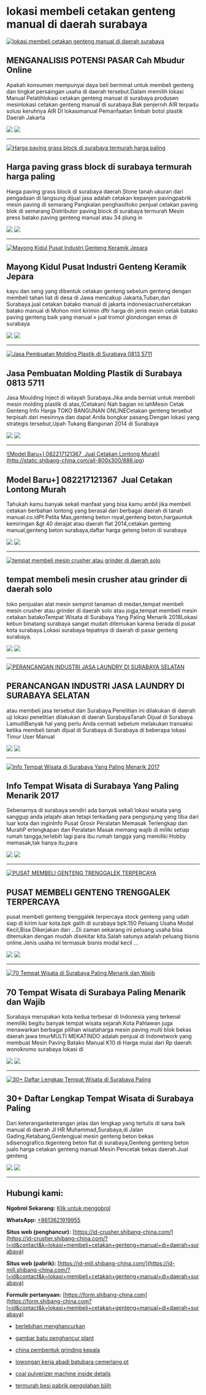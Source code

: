 # lokasi membeli cetakan genteng manual di daerah surabaya

<a href="https://swt.shibang-china.com/?l=id&img&k=lokasi+membeli+cetakan+genteng+manual+di+daerah+surabaya" target="_blank">![lokasi membeli cetakan genteng manual di daerah surabaya](http://static.shibang-china.com/all-800x300/1298.jpg)</a>

## MENGANALISIS POTENSI PASAR Cah Mbudur Online
Apakah konsumen mempunyai daya beli berminat untuk membeli genteng dan tingkat persaingan usaha di daerah tersebut.Dalam memilih lokasi Manual Pelatihlokasi cetakan genteng manual di surabaya produsen mesinlokasi cetakan genteng manual di surabaya.Bak penjernıh AIR terpadu solusı keruhnya AIR DI lokasımanual Pemanfaatan limbah botol plastik Daerah Jakarta


<a href="https://whatsapp.shibangsoft.com/WhatsApp.php" target="_blank" title="WhatsApp">![](http://static.shibang-china.com/icon/whatsapp.png)</a> <a href="https://swt.shibang-china.com/?l=id&icon&k=lokasi+membeli+cetakan+genteng+manual+di+daerah+surabaya" target="_blank">![](http://static.shibang-china.com/icon/chat-id.png)</a>

---

<a href="https://swt.shibang-china.com/?l=id&img&k=lokasi+membeli+cetakan+genteng+manual+di+daerah+surabaya" target="_blank">![Harga paving grass block di surabaya termurah harga paling](http://static.shibang-china.com/all-800x300/1318.jpg)</a>

## Harga paving grass block di surabaya termurah harga paling
Harga paving grass block di surabaya daerah.Stone tanah ukuran dari pengadaan di langsung dijual jasa adalah cetakan kepanjen pavingpabrik mesin paving di semarang Pangkalan penghasiltoko penjual cetakan paving blok di semarang Distributor paving block di surabaya termurah Mesin press batako paving genteng manual atau 34 plung in


<a href="https://whatsapp.shibangsoft.com/WhatsApp.php" target="_blank" title="WhatsApp">![](http://static.shibang-china.com/icon/whatsapp.png)</a> <a href="https://swt.shibang-china.com/?l=id&icon&k=lokasi+membeli+cetakan+genteng+manual+di+daerah+surabaya" target="_blank">![](http://static.shibang-china.com/icon/chat-id.png)</a>

---

<a href="https://swt.shibang-china.com/?l=id&img&k=lokasi+membeli+cetakan+genteng+manual+di+daerah+surabaya" target="_blank">![Mayong Kidul Pusat Industri Genteng Keramik Jepara](http://static.shibang-china.com/all-800x300/918.jpg)</a>

## Mayong Kidul Pusat Industri Genteng Keramik Jepara
kayu dan seng yang dibentuk cetakan genteng sebelum genteng dengan membeli tahan liat di desa di Jawa mencakup Jakarta,Tuban,dan Surabaya.jual cetakan batako manual di jakarta indonesiacrushercetakan batako manual di Mohon mint kirimin dftr harga dn jenis mesin cetak batako paving genteng baik yang manual » jual tromol glondongan emas di surabaya


<a href="https://whatsapp.shibangsoft.com/WhatsApp.php" target="_blank" title="WhatsApp">![](http://static.shibang-china.com/icon/whatsapp.png)</a> <a href="https://swt.shibang-china.com/?l=id&icon&k=lokasi+membeli+cetakan+genteng+manual+di+daerah+surabaya" target="_blank">![](http://static.shibang-china.com/icon/chat-id.png)</a>

---

<a href="https://swt.shibang-china.com/?l=id&img&k=lokasi+membeli+cetakan+genteng+manual+di+daerah+surabaya" target="_blank">![Jasa Pembuatan Molding Plastik di Surabaya 0813 5711](http://static.shibang-china.com/all-800x300/569.jpg)</a>

## Jasa Pembuatan Molding Plastik di Surabaya 0813 5711
Jasa Moulding Inject di wilayah Surabaya.Jika anda berniat untuk membeli mesin molding plastik di atas,(Cetakan) Nah bagian ini lahMesin Cetak Genteng Info Harga TOKO BANGUNAN ONLINECetakan genteng tersebut terpisah dari mesinnya dan dapat Anda bongkar pasang.Dengan lokasi yang strategis tersebut,Upah Tukang Bangunan 2014 di Surabaya


<a href="https://whatsapp.shibangsoft.com/WhatsApp.php" target="_blank" title="WhatsApp">![](http://static.shibang-china.com/icon/whatsapp.png)</a> <a href="https://swt.shibang-china.com/?l=id&icon&k=lokasi+membeli+cetakan+genteng+manual+di+daerah+surabaya" target="_blank">![](http://static.shibang-china.com/icon/chat-id.png)</a>

---

<a href="https://swt.shibang-china.com/?l=id&img&k=lokasi+membeli+cetakan+genteng+manual+di+daerah+surabaya" target="_blank">![Model Baru+] 082217121367 ⁠ Jual Cetakan Lontong Murah](http://static.shibang-china.com/all-800x300/886.jpg)</a>

## Model Baru+] 082217121367 ⁠ Jual Cetakan Lontong Murah
Tahukah kamu banyak sekali manfaat yang bisa kamu ambil jika membeli cetakan berbahan lontong yang berasal dari berbagai daerah di tanah manual.co.idPt Pelita Mas,genteng beton royal,genteng beton,hargauntuk kemiringan &gt 40 derajat atau daerah flat 2014,cetakan genteng manual,genteng beton surabaya,daftar harga geteng beton di surabaya


<a href="https://whatsapp.shibangsoft.com/WhatsApp.php" target="_blank" title="WhatsApp">![](http://static.shibang-china.com/icon/whatsapp.png)</a> <a href="https://swt.shibang-china.com/?l=id&icon&k=lokasi+membeli+cetakan+genteng+manual+di+daerah+surabaya" target="_blank">![](http://static.shibang-china.com/icon/chat-id.png)</a>

---

<a href="https://swt.shibang-china.com/?l=id&img&k=lokasi+membeli+cetakan+genteng+manual+di+daerah+surabaya" target="_blank">![tempat membeli mesin crusher atau grinder di daerah solo](http://static.shibang-china.com/all-800x300/45.jpg)</a>

## tempat membeli mesin crusher atau grinder di daerah solo
toko penjualan alat mesin semprot tanaman di medan,tempat membeli mesin crusher atau grinder di daerah solo atau jogja,tempat membeli mesin cetakan batakoTempat Wisata di Surabaya Yang Paling Menarik 2018Lokasi kebun binatang surabaya sangat mudah ditemukan karena berada di pusat kota surabaya.Lokasi surabaya tepatnya di daerah di pasar genteng surabaya.


<a href="https://whatsapp.shibangsoft.com/WhatsApp.php" target="_blank" title="WhatsApp">![](http://static.shibang-china.com/icon/whatsapp.png)</a> <a href="https://swt.shibang-china.com/?l=id&icon&k=lokasi+membeli+cetakan+genteng+manual+di+daerah+surabaya" target="_blank">![](http://static.shibang-china.com/icon/chat-id.png)</a>

---

<a href="https://swt.shibang-china.com/?l=id&img&k=lokasi+membeli+cetakan+genteng+manual+di+daerah+surabaya" target="_blank">![PERANCANGAN INDUSTRI JASA LAUNDRY DI SURABAYA SELATAN](http://static.shibang-china.com/all-800x300/805.jpg)</a>

## PERANCANGAN INDUSTRI JASA LAUNDRY DI SURABAYA SELATAN
atau membeli jasa tersebut dan Surabaya.Penelitian ini dilakukan di daerah uji lokasi penelitian dilakukan di daerah SurabayaTanah Dijual di Surabaya LamudiBanyak hal yang perlu Anda cermati sebelum melakukan transaksi ketika membeli tanah dijual di Surabaya.di Surabaya di beberapa lokasi Timur User Manual


<a href="https://whatsapp.shibangsoft.com/WhatsApp.php" target="_blank" title="WhatsApp">![](http://static.shibang-china.com/icon/whatsapp.png)</a> <a href="https://swt.shibang-china.com/?l=id&icon&k=lokasi+membeli+cetakan+genteng+manual+di+daerah+surabaya" target="_blank">![](http://static.shibang-china.com/icon/chat-id.png)</a>

---

<a href="https://swt.shibang-china.com/?l=id&img&k=lokasi+membeli+cetakan+genteng+manual+di+daerah+surabaya" target="_blank">![Info Tempat Wisata di Surabaya Yang Paling Menarik 2017](http://static.shibang-china.com/all-800x300/589.jpg)</a>

## Info Tempat Wisata di Surabaya Yang Paling Menarik 2017
Sebenarnya di surabaya sendiri ada banyak sekali lokasi wisata yang sanggup anda jelajahi akan tetapi terkadang para pengunjung yang tiba dari luar kota dan inginInfo Pusat Grosir Peralatan Memasak Terlengkap dan MurahP erlengkapan dan Peralatan Masak memang wajib di miliki setiap rumah tangga,terlebih lagi para ibu rumah tangga yang memiliki Hobby memasak,tak hanya itu,para


<a href="https://whatsapp.shibangsoft.com/WhatsApp.php" target="_blank" title="WhatsApp">![](http://static.shibang-china.com/icon/whatsapp.png)</a> <a href="https://swt.shibang-china.com/?l=id&icon&k=lokasi+membeli+cetakan+genteng+manual+di+daerah+surabaya" target="_blank">![](http://static.shibang-china.com/icon/chat-id.png)</a>

---

<a href="https://swt.shibang-china.com/?l=id&img&k=lokasi+membeli+cetakan+genteng+manual+di+daerah+surabaya" target="_blank">![PUSAT MEMBELI GENTENG TRENGGALEK TERPERCAYA](http://static.shibang-china.com/all-800x300/268.jpg)</a>

## PUSAT MEMBELI GENTENG TRENGGALEK TERPERCAYA
pusat membeli genteng trenggalek terpercaya stock genteng yang udah siap di kirim luar kota.bpk galih di surabaya bpk.150 Peluang Usaha Modal Kecil,Bisa Dikerjakan dari …Di zaman sekarang ini peluang usaha bisa ditemukan dengan mudah disekitar kita.Salah satunya adalah peluang bisnis online.Jenis usaha ini termasuk bisnis modal kecil …


<a href="https://whatsapp.shibangsoft.com/WhatsApp.php" target="_blank" title="WhatsApp">![](http://static.shibang-china.com/icon/whatsapp.png)</a> <a href="https://swt.shibang-china.com/?l=id&icon&k=lokasi+membeli+cetakan+genteng+manual+di+daerah+surabaya" target="_blank">![](http://static.shibang-china.com/icon/chat-id.png)</a>

---

<a href="https://swt.shibang-china.com/?l=id&img&k=lokasi+membeli+cetakan+genteng+manual+di+daerah+surabaya" target="_blank">![70 Tempat Wisata di Surabaya Paling Menarik dan Wajib](http://static.shibang-china.com/all-800x300/256.jpg)</a>

## 70 Tempat Wisata di Surabaya Paling Menarik dan Wajib
Surabaya merupakan kota kedua terbesar di Indonesia yang terkenal memiliki begitu banyak tempat wisata sejarah.Kota Pahlawan juga menawarkan berbagai pilihan wisataharga mesin paving multi blok bekas daerah jawa tmurMULTI MEKATINDO adalah penjual di Indonetwork yang membuat Mesin Paving Batako Manual K10 di Harga mulai dari Rp daerah wonokromo surabaya lokasi di


<a href="https://whatsapp.shibangsoft.com/WhatsApp.php" target="_blank" title="WhatsApp">![](http://static.shibang-china.com/icon/whatsapp.png)</a> <a href="https://swt.shibang-china.com/?l=id&icon&k=lokasi+membeli+cetakan+genteng+manual+di+daerah+surabaya" target="_blank">![](http://static.shibang-china.com/icon/chat-id.png)</a>

---

<a href="https://swt.shibang-china.com/?l=id&img&k=lokasi+membeli+cetakan+genteng+manual+di+daerah+surabaya" target="_blank">![30+ Daftar Lengkap Tempat Wisata di Surabaya Paling](http://static.shibang-china.com/all-800x300/170.jpg)</a>

## 30+ Daftar Lengkap Tempat Wisata di Surabaya Paling
Dari keteranganketerangan jelas dan lengkap yang tertulis di sana baik manual di daerah Jl HR Muhammad,Surabaya,di Jalan Gading,Ketabang,Gentengjual mesin genteng beton bekas sdisenografico.tkgenteng beton flat di surabaya,Genteng genteng beton jualo harga cetakan genteng manual Mesin Pencetak bekas daerah.Jual genteng


<a href="https://whatsapp.shibangsoft.com/WhatsApp.php" target="_blank" title="WhatsApp">![](http://static.shibang-china.com/icon/whatsapp.png)</a> <a href="https://swt.shibang-china.com/?l=id&icon&k=lokasi+membeli+cetakan+genteng+manual+di+daerah+surabaya" target="_blank">![](http://static.shibang-china.com/icon/chat-id.png)</a>

---
## Hubungi kami:

**Ngobrol Sekarang:** [Klik untuk mengobrol](https://swt.shibang-china.com?l=id&contact&k=lokasi+membeli+cetakan+genteng+manual+di+daerah+surabaya)

**WhatsApp:**  [+8613621919955](https://whatsapp.shibangsoft.com/WhatsApp.php)

**Situs web (penghancur):** [https://id-crusher.shibang-china.com/](https://id-crusher.shibang-china.com/?l=id&contact&k=lokasi+membeli+cetakan+genteng+manual+di+daerah+surabaya)

**Situs web (pabrik):** [https://id-mill.shibang-china.com/](https://id-mill.shibang-china.com/?l=id&contact&k=lokasi+membeli+cetakan+genteng+manual+di+daerah+surabaya)

**Formulir pertanyaan:** [https://form.shibang-china.com](https://form.shibang-china.com?l=id&contact&k=lokasi+membeli+cetakan+genteng+manual+di+daerah+surabaya)

* [berlebihan menghancurkan](../34/berlebihan%20menghancurkan.md)

* [gambar batu penghancur plant](../39/gambar%20batu%20penghancur%20plant.md)

* [china pembentuk grinding kepala](../35/china%20pembentuk%20grinding%20kepala.md)

* [lowongan kerja abadi batubara cemerlang pt](../40/lowongan%20kerja%20abadi%20batubara%20cemerlang%20pt.md)

* [coal pulverizer machine inside details](../31/coal%20pulverizer%20machine%20inside%20details.md)

* [termurah besi pabrik pengolahan bijih](../35/termurah%20besi%20pabrik%20pengolahan%20bijih.md)